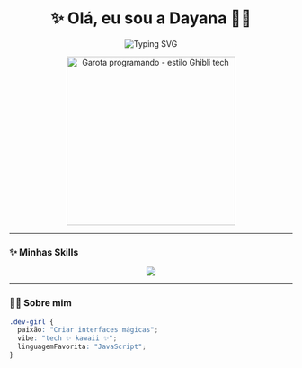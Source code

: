 <h1 align="center">✨ Olá, eu sou a Dayana 👩‍💻</h1>

<p align="center">
  <img src="https://readme-typing-svg.herokuapp.com/?font=Fira+Code&size=22&pause=1000&center=true&vCenter=true&width=450&lines=Front-end+Developer;HTML%2C+CSS%2C+JavaScript+e+React!;Bem-vinda+ao+meu+GitHub!+💖" alt="Typing SVG" />
</p>

<p align="center">
  <img src="https://i.pinimg.com/originals/b1/3b/53/b13b5351a39feae7810ee0a8f3d8d948.gif" width="300" alt="Garota programando - estilo Ghibli tech".](https://images.app.goo.gl/2fG7sw7fsyR5SApz5)
</p>

---

### ✨ Minhas Skills

<p align="center">
  <img src="https://skillicons.dev/icons?i=html,css,javascript,react&theme=light" />
</p>

---

### 👩‍💻 Sobre mim

```css
.dev-girl {
  paixão: "Criar interfaces mágicas";
  vibe: "tech ✨ kawaii ✨";
  linguagemFavorita: "JavaScript";
}
